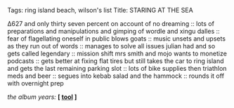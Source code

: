 Tags: ring island beach, wilson's list
Title: STARING AT THE SEA
  
∆627 and only thirty seven percent on account of no dreaming :: lots of preparations and manipulations and gimping of wordle and xingu dalles :: fear of flagellating oneself in public blows goats :: music unsets and upsets as they run out of words :: manages to solve all issues julian had and so gets called legendary :: mission shift mrs smith and mojo wants to monetize podcasts :: gets better at fixing flat tires but still takes the car to ring island and gets the last remaining parking slot :: lots of bike supplies then triathlon meds and beer :: segues into kebab salad and the hammock :: rounds it off with overnight prep  
  
_the album years:_ **[ [tool](https://rateyourmusic.com/release/album/tool/lateralus/) ]**  
